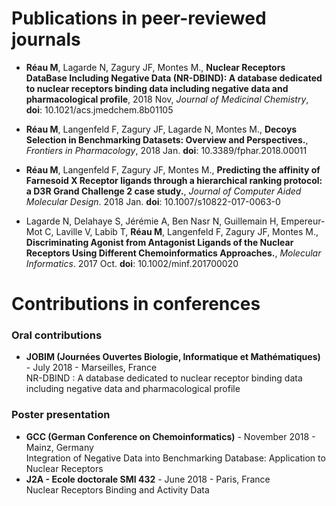 # Publications in peer-reviewed journals

- **Réau M**, Lagarde N, Zagury JF, Montes M., **Nuclear Receptors DataBase Including Negative Data (NR-DBIND): A database dedicated to nuclear receptors binding data including negative data and pharmacological profile**, 2018 Nov, *Journal of Medicinal Chemistry*, **doi**: 10.1021/acs.jmedchem.8b01105

- **Réau M**, Langenfeld F, Zagury JF, Lagarde N, Montes M., **Decoys Selection in Benchmarking Datasets: Overview and Perspectives.**, *Frontiers in Pharmacology*, 2018 Jan. **doi**: 10.3389/fphar.2018.00011

- **Réau M**, Langenfeld F, Zagury JF, Montes M., **Predicting the affinity of Farnesoid X Receptor ligands through a hierarchical ranking protocol: a D3R Grand Challenge 2 case study.**, *Journal of Computer Aided Molecular Design*. 2018 Jan. **doi**: 10.1007/s10822-017-0063-0

- Lagarde N, Delahaye S, Jérémie A, Ben Nasr N, Guillemain H, Empereur-Mot C, Laville V, Labib T, **Réau M**, Langenfeld F, Zagury JF, Montes M., **Discriminating Agonist from Antagonist Ligands of the Nuclear Receptors Using Different Chemoinformatics Approaches.**, *Molecular Informatics*. 2017 Oct. **doi**: 10.1002/minf.201700020

# Contributions in conferences
### Oral contributions
- **JOBIM (Journées Ouvertes Biologie, Informatique et Mathématiques)** - July 2018 - Marseilles, France <br>NR-DBIND : A database dedicated to nuclear receptor binding data including negative data and pharmacological profile  

### Poster presentation
- **GCC (German Conference on Chemoinformatics)** - November 2018 - Mainz, Germany <br>
Integration of Negative Data into Benchmarking Database: Application to Nuclear Receptors
- **J2A - Ecole doctorale SMI 432** - June 2018 - Paris, France <br>
Nuclear Receptors Binding and Activity Data
